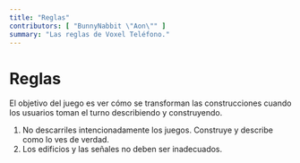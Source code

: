 ```yaml
---
title: "Reglas"
contributors: [ "BunnyNabbit \"Aon\"" ]
summary: "Las reglas de Voxel Teléfono."
---
```


# Reglas

El objetivo del juego es ver cómo se transforman las construcciones cuando los usuarios toman el turno describiendo y construyendo.

1. No descarriles intencionadamente los juegos. Construye y describe como lo ves de verdad.
2. Los edificios y las señales no deben ser inadecuados.
